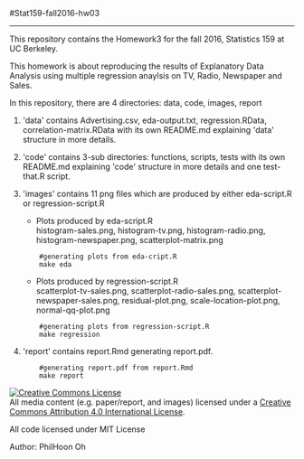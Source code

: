 #Stat159-fall2016-hw03
***

This repository contains the Homework3 for the fall 2016, Statistics 159 at UC Berkeley.

This homework is about reproducing the results of Explanatory Data Analysis using multiple regression anaylsis on TV, Radio, Newspaper and Sales.

In this repository, there are 4 directories: data, code, images, report

1. 'data' contains Advertising.csv, eda-output.txt, regression.RData, correlation-matrix.RData with its own README.md explaining 'data' structure in more details.

2. 'code' contains 3-sub directories: functions, scripts, tests with its own README.md explaining 'code' structure in more details and one test-that.R script.

3. 'images' contains 11 png files which are produced by either eda-script.R or regression-script.R

	- Plots produced by eda-script.R  
		histogram-sales.png, histogram-tv.png, histogram-radio.png, histogram-newspaper.png, scatterplot-matrix.png


	```
		#generating plots from eda-cript.R
		make eda
	```

	- Plots produced by regression-script.R  
		scatterplot-tv-sales.png, scatterplot-radio-sales.png, scatterplot-newspaper-sales.png, residual-plot.png, scale-location-plot.png, normal-qq-plot.png   
	```
		#generating plots from regression-script.R
		make regression
	```  
	

4. 'report' contains report.Rmd generating report.pdf.
	```
		#generating report.pdf from report.Rmd
		make report
	```

	

<a rel="license" href="http://creativecommons.org/licenses/by/4.0/"><img alt="Creative Commons License" style="border-width:0" src="https://i.creativecommons.org/l/by/4.0/88x31.png" /></a><br />All media content (e.g. paper/report, and images) licensed under a <a rel="license" href="http://creativecommons.org/licenses/by/4.0/">Creative Commons Attribution 4.0 International License</a>.

All code licensed under MIT License

Author: PhilHoon Oh

